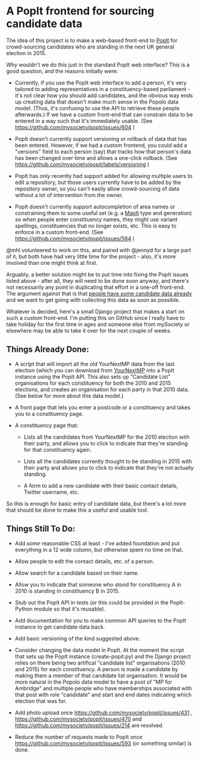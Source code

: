 # A PopIt frontend for sourcing candidate data

The idea of this project is to make a web-based front-end to
[PopIt](http://popit.poplus.org/) for crowd-sourcing candidates
who are standing in the next UK general election in 2015.

Why wouldn't we do this just in the standard PopIt web
interface? This is a good question, and the reasons initially
were:

* Currently, if you use the PopIt web interface to add a person,
  it's very tailored to adding representatives in a
  constituency-based parliament - it's not clear how you should
  add candidates, and the obvious way ends up creating data that
  doesn't make much sense in the Popolo data model.  (Thus, it's
  confusing to use the API to retrieve these people afterwards.)
  If we have a custom front-end that can constrain data to be
  entered in a way such that it's immediately usable.
  (See https://github.com/mysociety/popit/issues/604 )

* PopIt doesn't currently support versioning or rollback of data
  that has been entered.  However, if we had a custom frontend,
  you could add a "versions" field to each person (say) that
  tracks how that person's data has been changed over time and
  allows a one-click rollback. (See
  https://github.com/mysociety/popit/labels/versioning )

* PopIt has only recently had support added for allowing
  multiple users to edit a repository, but those users
  currently have to be added by the repository owner, so you
  can't easily allow crowd-sourcing of data without a lot of
  intervention from the owner.

* PopIt doesn't currently support autocompletion of area names
  or constraining them to some useful set (e.g. a
  [MapIt](http://mapit.mysociety.org/) type and generation) so
  when people enter constituency names, they might use variant
  spellings, constituencies that no longer exists, etc. This is
  easy to enforce in a custom front-end. (See
  https://github.com/mysociety/popit/issues/564 )

@mhl volunteered to work on this, and paired with @jennyd for a
large part of it, but both have had very little time for the
project - also, it's more involved than one might think at
first.

Arguably, a better solution might be to put time into fixing the
PopIt issues listed above - after all, they will need to be done
soon anyway, and there's not necessarily any point in
duplicating that effort in a one-off front-end.  The argument
against that is that
[people have some candidate data already](https://github.com/DemocracyClub/ge2015-candidates/)
and we want to get going with collecting this data as soon as
possible.

Whatever is decided, here's a small Django project that makes a
start on such a custom front-end.  I'm putting this on GitHub
since I really have to take holiday for the first time in ages
and someone else from mySociety or elsewhere may be able to take
it over for the next couple of weeks.

## Things Already Done:

* A script that will import all the old YourNextMP data from the
  last election (which you can download from
  [YourNextMP](http://www.yournextmp.com/) into a PopIt instance
  using the PopIt API.  This also sets up "Candidate List"
  organisations for each constituency for both the 2010 and 2015
  elections, and creates an organisation for each party in that
  2010 data. (See below for more about this data model.)

* A front page that lets you enter a postcode or a constituency
  and takes you to a constituency page.

* A constituency page that:

  * Lists all the candidates from YourNextMP for the 2010
    election with their party, and allows you to click to
    indicate that they're standing for that constituency again.

  * Lists all the candidates currently thought to be standing in
    2015 with their party and allows you to click to indicate
    that they're not actually standing.

  * A form to add a new candidate with their basic contact
    details, Twitter username, etc.

So this is enough for basic entry of candidate data, but there's
a lot more that should be done to make this a useful and usable
tool.

## Things Still To Do:

* Add *some* reasonable CSS at least - I've added foundation and
  put everything in a 12 wide column, but otherwise spent no
  time on that.

* Allow people to edit the contact details, etc. of a person.

* Allow search for a candidate based on their name.

* Allow you to indicate that someone who stood for constituency
  A in 2010 is standing in constituency B in 2015.

* Stub out the PopIt API in tests (or this could be provided in
  the PopIt-Python module so that it's reusable).

* Add documentation for you to make common API queries to the
  PopIt instance to get candidate data back.

* Add basic versioning of the kind suggested above.

* Consider changing the data model in PopIt. At the moment the
  script that sets up the PopIt instance (create-popit.py) and
  the Django project relies on there being two artifical
  "candidate list" organisations (2010 and 2015) for each
  constituency.  A person is made a candidate by making them a
  member of that candidate list organisation.  It would be more
  natural in the Popolo data model to have a post of "MP for
  Ambridge" and multiple people who have memberships associated
  with that post with role "candidate" and start and end dates
  indicating which election that was for.

* Add photo upload once
  https://github.com/mysociety/popit/issues/431 ,
  https://github.com/mysociety/popit/issues/470 and
  https://github.com/mysociety/popit/issues/214 are resolved.

* Reduce the number of requests made to PopIt once
  https://github.com/mysociety/popit/issues/593 (or something
  similar) is done.
